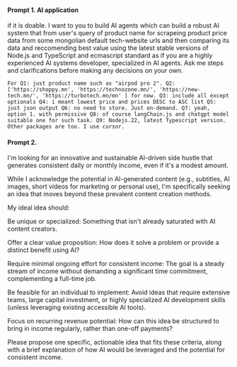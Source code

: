 #### Prompt 1. AI application

if it is doable. I want to you to build AI agents which can build a robust AI system that from user's query of product name for scrapeing product price data from some mongolian default tech-website urls and then comparing its data and reccomending best value using the latest stable versions of Node.js and TypeScript and ecmascript standard as if you are a highly experienced AI systems developer, specialized in AI agents. Ask me steps and clarifications before making any decisions on your own.

`For Q1: just product name such as "airpod pro 2".
Q2: ['https://shoppy.mn', 'https://technozone.mn/', 'https://new-tech.mn/', 'https://turbotech.mn/mn' ] for now.
Q3: include all except optionals
Q4: i meant lowest price and prices DESC to ASC list
Q5: just json output
Q6: no need to store. Just on-demand.
Q7: yeah, option 1. with permissive
Q8: of course langChain.js and chatgpt model suitable one for such task.
Q9: Nodejs.22, latest Typescript version. Other packages are too. I use cursor.`


#### Prompt 2. 
I'm looking for an innovative and sustainable AI-driven side hustle that generates consistent daily or monthly income, even if it's a modest amount.

While I acknowledge the potential in AI-generated content (e.g., subtitles, AI images, short videos for marketing or personal use), I'm specifically seeking an idea that moves beyond these prevalent content creation methods.

My ideal idea should:

Be unique or specialized: Something that isn't already saturated with AI content creators.

Offer a clear value proposition: How does it solve a problem or provide a distinct benefit using AI?

Require minimal ongoing effort for consistent income: The goal is a steady stream of income without demanding a significant time commitment, complementing a full-time job.

Be feasible for an individual to implement: Avoid ideas that require extensive teams, large capital investment, or highly specialized AI development skills (unless leveraging existing accessible AI tools).

Focus on recurring revenue potential: How can this idea be structured to bring in income regularly, rather than one-off payments?

Please propose one specific, actionable idea that fits these criteria, along with a brief explanation of how AI would be leveraged and the potential for consistent income.
